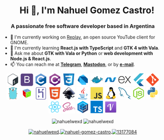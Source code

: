 <h1 align="center">
    Hi 👋, I'm Nahuel Gomez Castro!
</h1>

<h3 align="center">
    A passionate free software developer based in Argentina
</h3>

- 🔭 I'm currently working on [Replay](https://github.com/nahuelwexd/Replay), an open source YouTube client for GNOME.
- 🌱 I'm currently learning **React.js with TypeScript** and **GTK 4 with Vala**.
- 💬 Ask me about **GTK with Vala or Python** or **web development with Node.js & React.js**.
- 📫 You can reach me at **[Telegram](https://t.me/nahuelwexd)**, **<a rel="me" href="https://floss.social/@nahuelwexd">Mastodon</a>**, or by **[e-mail](mailto:contact@nahuelgomez.com.ar)**.

<p align="center">
    <img src="icons/bash.svg" alt="bash" width="40" height="40"/>
    <img src="icons/bootstrap.svg" alt="bootstrap" width="40" height="40"/>
    <img src="icons/c.svg" alt="c" width="40" height="40" />
    <img src="icons/csharp.svg" alt="csharp" width="40" height="40"/>
    <img src="icons/css3.svg" alt="css3" width="40" height="40"/>
    <img src="icons/dart.svg" alt="dart" width="40" height="40"/>
    <img src="icons/docker.svg" alt="docker" width="40" height="40"/>
    <img src="icons/dotnet.svg" alt="dotnet" width="40" height="40"/>
    <img src="icons/express.svg" alt="express" width="40" height="40"/>
    <img src="icons/flutter.svg" alt="flutter" width="40" height="40"/>
    <img src="icons/git.svg" alt="git" width="40" height="40"/>
    <img src="icons/go.svg" alt="go" width="40" height="40" />
    <img src="icons/gtk.svg" alt="gtk" width="40" height="40" />
    <img src="icons/heroku.svg" alt="heroku" width="40" height="40" />
    <img src="icons/html5.svg" alt="html5" width="40" height="40" />
    <img src="icons/inkscape.svg" alt="inkscape" width="40" height="40" />
    <img src="icons/java.svg" alt="java" width="40" height="40" />
    <img src="icons/javascript.svg" alt="javascript" width="40" height="40"/>
    <img src="icons/linux.svg" alt="linux" width="40" height="40"/>
    <img src="icons/mysql.svg" alt="mysql" width="40" height="40"/>
    <img src="icons/nodejs.svg" alt="nodejs" width="40" height="40"/>
    <img src="icons/python.svg" alt="python" width="40" height="40"/>
    <img src="icons/react.svg" alt="react" width="40" height="40"/>
    <img src="icons/sass.svg" alt="sass" width="40" height="40"/>
    <img src="icons/sequelize.svg" alt="sequelize" width="40" height="40" />
    <img src="icons/typescript.svg" alt="typescript" width="40" height="40" />
    <img src="icons/vala.svg" alt="vala" width="40" height="40" />
</p>

<p align="center">
    <img src="https://github-readme-stats.vercel.app/api/top-langs/?username=nahuelwexd&layout=compact&hide=html" alt="nahuelwexd">
    <img src="https://github-readme-stats.vercel.app/api?username=nahuelwexd&show_icons=true" alt="nahuelwexd">
</p>

<p align="center">
    <a href="https://twitter.com/nahuelwexd" target="blank">
        <img align="center" src="https://cdn.jsdelivr.net/npm/simple-icons@3.0.1/icons/twitter.svg" alt="nahuelwexd" height="30" width="30">
      </a>
    <a href="https://linkedin.com/in/nahuel-gomez-castro" target="blank">
        <img align="center" src="https://cdn.jsdelivr.net/npm/simple-icons@3.0.1/icons/linkedin.svg" alt="nahuel-gomez-castro" height="30" width="30">
    </a>
    <a href="https://stackoverflow.com/users/13177084" target="blank">
        <img align="center" src="https://cdn.jsdelivr.net/npm/simple-icons@3.0.1/icons/stackoverflow.svg" alt="13177084" height="30" width="30">
    </a>
</p>
